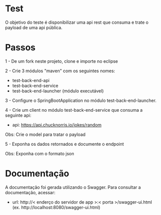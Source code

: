 # Test

O objetivo do teste é disponibilizar uma api rest que consuma e trate o payload de uma api pública.

# Passos

1 - De um fork neste projeto, clone e importe no eclipse

2 - Crie 3 módulos "maven" com os seguintes nomes:

  - test-back-end-api
  - test-back-end-service
  - test-back-end-launcher (módulo executável)

3 - Configure o SpringBootApplication no módulo test-back-end-launcher.

4 - Crie um client no módulo test-back-end-service que consuma a seguinte api:

  - api: https://api.chucknorris.io/jokes/random

Obs: Crie o model para tratar o payload
  
5 - Exponha os dados retornados e documente o endpoint

Obs: Exponha com o formato json

# Documentação

A documentação foi gerada utilizando o Swagger. Para consultar a documentação, acessar:

- url: http://< enderço do servidor de app >:< porta >/swagger-ui.html 
  (ex. http://localhost:8080/swagger-ui.html)
